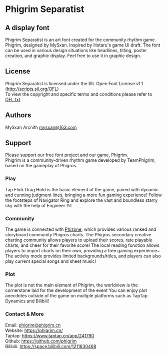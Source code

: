 # Phigrim Separatist


## A display font
Phigrim Separatist is an art font created for the community rhythm game Phigrim, designed by MySxan. Inspired by Hotaru's game UI draft.
The font can be used in various design situations like headlines, titling, poster creation, and graphic display. Feel free to use it in graphic design.


## License
Phigrim Separatist is licensed under the SIL Open Font License v1.1 (<http://scripts.sil.org/OFL>)  
To view the copyright and specific terms and conditions please refer to [OFL.txt](https://github.com/MySxan/Phigrim-Separatist/blob/main/OFL.txt)


## Authors
MySxan Arcnith <mysxan@163.com> 


## Support
Please support our free font project and our game, Phigrim.  
Phigrim is a community-driven rhythm game developed by TeamPhigrim, based on the gameplay of Phigros.

### Play
Tap Flick Drag Hold is the basic element of the game, paired with dynamic and cunning judgment lines, bringing a more fun gaming experience!
Follow the footsteps of Navigator Ring and explore the vast and boundless starry sky with the help of Engineer Yit

### Community
The game is connected with [Phizone](https://insider.phizone.cn/), which provides various ranked and storyboard community Phigros charts.
The Phigros secondary creative charting community allows players to upload their scores, rate playable charts, and cheer for their favorite score!
The local reading function allows players to import charts on their own, providing a free gaming experience~
The activity mode provides limited backgrounds/titles, and players can also play current special songs and sheet music!

### Plot
The plot is not the main element of Phigrim, the worldview is the cornerstone laid for the development of the event
You can enjoy plot anecdotes outside of the game on multiple platforms such as TapTap Dynamics and Bilibili!

### Contact & More
Email: phigrim@phigrim.cn<br>
Website: https://phigrim.cn/<br>
Taptap: https://www.taptap.cn/app/241790<br>
Github: https://github.com/phigrim<br>
Bilibili: https://space.bilibili.com/1211830468<br>
